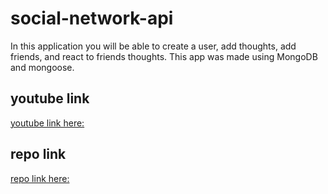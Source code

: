 # social-network-api

In this application you will be able to create a user, add thoughts, add friends, and react to friends thoughts. This app was made using MongoDB and mongoose. 

## youtube link 

[youtube link here:](https://youtu.be/uLo-ku_0Zvo)

## repo link 

[repo link here:](https://github.com/coricathemer/social-network-api)